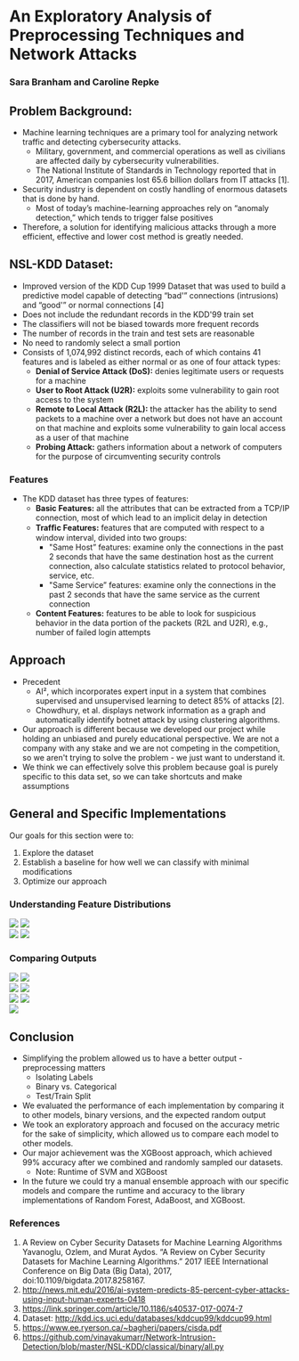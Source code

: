 # An Exploratory Analysis of Preprocessing Techniques and Network Attacks
### Sara Branham and Caroline Repke

## Problem Background:
* Machine learning techniques are a primary tool for analyzing network traffic and detecting cybersecurity attacks.
    * Military, government, and commercial operations as well as civilians are affected daily by cybersecurity vulnerabilities. 
    * The National Institute of Standards in Technology reported that in 2017, American companies lost 65.6 billion dollars from IT attacks [1].
* Security industry is dependent on costly handling of enormous datasets that is done by hand.
    * Most of today’s machine-learning approaches rely on “anomaly detection,” which tends to trigger false positives
* Therefore, a solution for identifying malicious attacks through a more efficient, effective and lower cost method is greatly needed.

## NSL-KDD Dataset:
* Improved version of the KDD Cup 1999 Dataset that was used to build a predictive model capable of detecting “bad'” connections (intrusions) and “good'” or normal connections [4]
* Does not include the redundant records in the KDD'99 train set
* The classifiers will not be biased towards more frequent records
* The number of records in the train and test sets are reasonable
* No need to randomly select a small portion
* Consists of 1,074,992 distinct records, each of which contains 41 features and is labeled as either normal or as one of four attack types:
	* **Denial of Service Attack (DoS):** denies legitimate users or requests for a machine
	* **User to Root Attack (U2R):** exploits some vulnerability to gain root access to the system
	* **Remote to Local Attack (R2L):** the attacker has the ability to send packets to a machine over a network but does not have an account on that machine and exploits some vulnerability to gain local access as a user of that machine
    * **Probing Attack:** gathers information about a network of computers for the purpose of circumventing security controls

### Features
* The KDD dataset has three types of features:
	* **Basic Features:** all the attributes that can be extracted from a TCP/IP connection, most of which lead to an implicit delay in detection
	* **Trafﬁc Features:** features that are computed with respect to a window interval, divided into two groups:
  		* "Same Host” features: examine only the connections in the past 2 seconds that have the same destination host as the current connection, also calculate statistics related to protocol behavior, service, etc.
  		* "Same Service” features: examine only the connections in the past 2 seconds that have the same service as the current connection
	* **Content Features:** features to be able to look for suspicious behavior in the data portion of the packets (R2L and U2R), e.g., number of failed login attempts

## Approach
* Precedent
	* AI², which incorporates expert input in a system that combines supervised and unsupervised learning to detect 85% of attacks [2].
	* Chowdhury, et al. displays network information as a graph and automatically identify botnet attack by using clustering algorithms.
* Our approach is different because we developed our project while holding an unbiased and purely educational perspective. We are not a company with any stake and we are not competing in the competition, so we aren't trying to solve the problem - we just want to understand it.
* We think we can effectively solve this problem because goal is purely specific to this data set, so we can take shortcuts and make assumptions

## General and Specific Implementations
Our goals for this section were to:
1. Explore the dataset
2. Establish a baseline for how well we can classify with minimal modifications
3. Optimize our approach

### Understanding Feature Distributions
<img src="FeatureDistrib1.png"> <img src="FeatureDistrib2.png">
<br/>
<img src="FeatureDistribBinary.png"> <img src="FeatureDistribDoS.png">

### Comparing Outputs
<img src="Accuracy5.png"> <img src="AccuracyBinary.png">
<br/>
<img src="AccuracyDoS.png"> <img src="AccuracyBinaryDoS.png">
<br/>
<img src="AccuracySpecific.png"> <img src="AccuracySpecificBinary.png">
<br/>
<img src="AccuracyXGB.png">

## Conclusion
* Simplifying the problem allowed us to have a better output - preprocessing matters
	* Isolating Labels
	* Binary vs. Categorical
	* Test/Train Split
* We evaluated the performance of each implementation by comparing it to other models, binary versions, and the expected random output
* We took an exploratory approach and focused on the accuracy metric for the sake of simplicity, which allowed us to compare each model to other models.
* Our major achievement was the XGBoost approach, which achieved 99% accuracy after we combined and randomly sampled our datasets.
	* Note: Runtime of SVM and XGBoost
* In the future we could try a manual ensemble approach with our specific models and compare the runtime and accuracy to the library implementations of Random Forest, AdaBoost, and XGBoost.


### References
1. A Review on Cyber Security Datasets for Machine Learning Algorithms
Yavanoglu, Ozlem, and Murat Aydos. “A Review on Cyber Security Datasets for Machine Learning Algorithms.” 2017 IEEE International Conference on Big Data (Big Data), 2017, doi:10.1109/bigdata.2017.8258167.
2. http://news.mit.edu/2016/ai-system-predicts-85-percent-cyber-attacks-using-input-human-experts-0418
3. https://link.springer.com/article/10.1186/s40537-017-0074-7
4. Dataset: http://kdd.ics.uci.edu/databases/kddcup99/kddcup99.html
5. https://www.ee.ryerson.ca/~bagheri/papers/cisda.pdf
6. https://github.com/vinayakumarr/Network-Intrusion-Detection/blob/master/NSL-KDD/classical/binary/all.py
